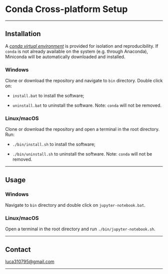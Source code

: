 # Conda Cross-platform Setup

---------------------------------------------------------------------------------------------------------

## Installation

A [*conda virtual environment*](https://docs.conda.io/projects/conda/en/latest/user-guide/tasks/manage-environments.html) is provided for isolation and reproducibility. If `conda` is not already available on the system (e.g. through Anaconda), Miniconda will be automatically downloaded and installed.

### Windows

Clone or download the repository and navigate to `bin` directory. Double click on:

- `install.bat` to install the software;

- `uninstall.bat` to uninstall the software. Note: `conda` will not be removed.

### Linux/macOS

Clone or download the repository and open a terminal in the root directory. Run:

- `./bin/install.sh` to install the software;

- `./bin/uninstall.sh` to uninstall the software. Note: `conda` will not be removed.

---------------------------------------------------------------------------------------------------------

## Usage

### Windows

Navigate to `bin` directory and double click on `jupyter-notebook.bat`.

### Linux/macOS

Open a terminal in the root directory and run `./bin/jupyter-notebook.sh`.

---------------------------------------------------------------------------------------------------------

## Contact

luca310795@gmail.com

---------------------------------------------------------------------------------------------------------
